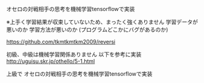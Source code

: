 オセロの対戦相手の思考を機械学習tensorflowで実装

※上手く学習結果が収束していないため、まったく強くありません
学習データが悪いのか
学習方法が悪いのか
(プログラムどこかにバグがあるのか)

https://github.com/tkmtkmtkm2009/reversi

初級、中級は機械学習関係ありません
以下を参考に実装
http://uguisu.skr.jp/othello/5-1.html

上級で
オセロの対戦相手の思考を機械学習tensorflowで実装